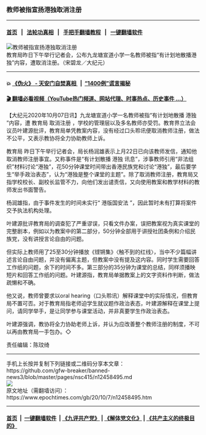 ### 教师被指宣扬港独取消注册
------------------------

#### [首页](https://github.com/gfw-breaker/banned-news3/blob/master/README.md) &nbsp;&nbsp;|&nbsp;&nbsp; [法轮功真相](https://github.com/begood0513/basic/blob/master/README.md)  &nbsp;&nbsp;|&nbsp;&nbsp; [手把手翻墙教程](https://github.com/gfw-breaker/guides/wiki)  &nbsp;&nbsp;|&nbsp;&nbsp; [一键翻墙软件](https://github.com/gfw-breaker/nogfw/blob/master/README.md)  



<div><img alt="教师被指宣扬港独取消注册" class="attachment-djy_600_400 size-djy_600_400 wp-post-image" src="https://i.epochtimes.com/assets/uploads/2020/10/201006102455100311-600x400.jpg"/>
<div class="caption">
 教育局昨日下午举行记者会，公布九龙塘宣道小学一名教师被指“有计划地散播港独”内容，遭取消注册。（宋碧龙／大纪元）
</div></div><hr/>

#### 💥 [《伪火》 - 天安门自焚真相 ](http://158.247.195.190:10000/videos/blog/weihuo.html)&nbsp; |&nbsp; [“1400例”谎言揭秘  ](http://158.247.195.190:10000/videos/blog/jiexi1400.html)

#### [ 🎬  翻墙必看视频（YouTube热门频道、网站代理、时事热点、历史事件 ...）](https://github.com/gfw-breaker/links/blob/master/banned.md)

<div><p>
 【大纪元2020年10月07日讯】九龙塘宣道小学一名教师被指“有计划地散播
 <ok href="https://www.epochtimes.com/gb/tag/%E6%B8%AF%E7%8B%AC.html">
  港独
 </ok>
 ”内容，遭
 <ok href="https://www.epochtimes.com/gb/tag/%E6%95%99%E8%82%B2%E5%B1%80.html">
  教育局
 </ok>
 <ok href="https://www.epochtimes.com/gb/tag/%E5%8F%96%E6%B6%88%E6%B3%A8%E5%86%8C.html">
  取消注册
 </ok>
 ，学校的管理层以及多名教师亦受罚。教育界立法会议员叶建源批评，教育局单凭教案内容，没有经过口头聆讯便取消教师注册，做法不公平，又表示教协将全力协助教师上诉。
</p>
<p>
 <ok href="https://www.epochtimes.com/gb/tag/%E6%95%99%E8%82%B2%E5%B1%80.html">
  教育局
 </ok>
 昨日下午举行记者会，局长杨润雄表示上月22日已向该教师发信，通知他取消教师注册事宜。又称事件是“有计划散播
 <ok href="https://www.epochtimes.com/gb/tag/%E6%B8%AF%E7%8B%AC.html">
  港独
 </ok>
 讯息”，涉事教师引用“非法组织”材料讨论“港独”，花50分钟课堂时间带出香港民族党和讨论“港独”，最后要学生“举手政治表态”，认为“港独是整个课堂的主题”。除了取消教师注册，教育局又指学校校长、副校长监管不力，向他们发出谴责信，又向使用教案和教学材料的教师发出书面警告。
</p>
<p>
 杨润雄指，由于事件发生的时间未实行“
 <ok href="https://www.epochtimes.com/gb/tag/%E6%B8%AF%E7%89%88%E5%9B%BD%E5%AE%89%E6%B3%95.html">
  港版国安法
 </ok>
 ”，因此暂时未有打算将案件交予执法机构处理。
</p>
<p>
 叶建源批评教育局的调查犯了严重谬误，只看文件办案，误把教案视为真实课堂的完整剧本，例如以为教案中的第二部分，50分钟全部用于讲授社团条例和介绍民族党，没有讲授言论自由的问题。
</p>
<p>
 但实际上教师用了25至30分钟播放《铿锵集》〈触不到的红线〉，当中不少篇幅讲述言论自由问题，并没有偏离主题，但教案中没有提及这内容。同时学生需要回答工作纸的问题，余下的时间不多。第三部分的35分钟为课堂的总结，同样须播映短片和回答工作纸的问题。叶建源指，教育局单据教案上的文字资料作判断，做法疏懒和不确。
</p>
<p>
 他又说，教师曾要求以oral hearing（口头聆讯）解释课堂中的实际情况，但教育局不置可否。对于教育局指老师迫学生就议题作政治表态，叶建源解释在课堂上提问，请同学举手，是让同学参与课堂活动，并非真要学生作政治表态。
</p>
<p>
 叶建源强调，教协将全力协助老师上诉，并认为应改善整个教师注册的制度，不可以再由教育局一手包办。◇
</p>
<p>
 责任编辑：陈玟绮
</p>
<p>
</p>
</div>
<hr/>
手机上长按并复制下列链接或二维码分享本文章：<br/>
https://github.com/gfw-breaker/banned-news3/blob/master/pages/nsc415/n12458495.md <br/>
<a href='https://github.com/gfw-breaker/banned-news3/blob/master/pages/nsc415/n12458495.md'><img src='https://github.com/gfw-breaker/banned-news3/blob/master/pages/nsc415/n12458495.md.png'/></a> <br/>
原文地址（需翻墙访问）：https://www.epochtimes.com/gb/20/10/7/n12458495.htm


------------------------
#### [首页](https://github.com/gfw-breaker/banned-news3/blob/master/README.md) &nbsp;|&nbsp; [一键翻墙软件](https://github.com/gfw-breaker/nogfw/blob/master/README.md) &nbsp;| [《九评共产党》](https://github.com/gfw-breaker/9ping.md/blob/master/README.md#九评之一评共产党是什么) | [《解体党文化》](https://github.com/gfw-breaker/jtdwh.md/blob/master/README.md) | [《共产主义的终极目的》](https://github.com/gfw-breaker/gczydzjmd.md/blob/master/README.md)


<img src='http://gfw-breaker.win/banned-news3/pages/nsc415/n12458495.md' width='0px' height='0px'/>
